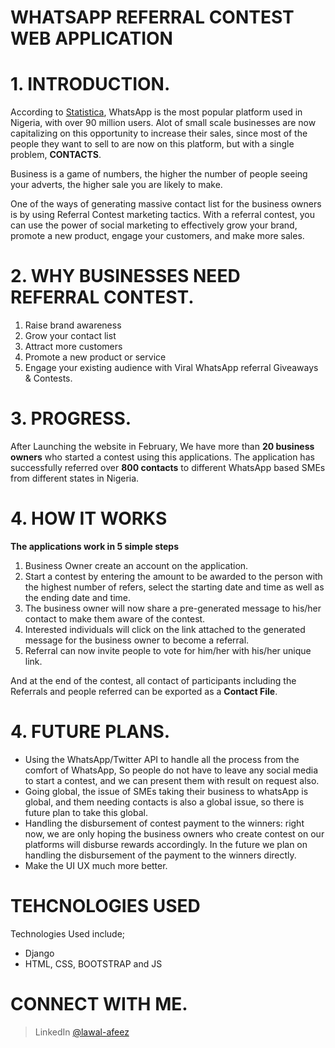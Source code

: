 # WHATSAPP REFERRAL CONTEST WEB APPLICATION
# 1. INTRODUCTION.
According to [Statistica](https://www.statista.com/statistics/1176096/number-of-social-media-users-nigeria/), WhatsApp is the most popular platform used in Nigeria, with over 90 million users. Alot of small scale businesses are now capitalizing on this opportunity to increase their sales, since most of the people they want to sell to are now on this platform, but with a single problem, **CONTACTS**.

Business is a game of numbers, the higher the number of people seeing your adverts, the higher sale you are likely to make.

One of the ways of generating massive contact list for the business owners is by using Referral Contest marketing tactics. With a referral contest, you can use the power of social marketing to effectively grow your brand, promote a new product, engage your customers, and make more sales.


# 2. WHY BUSINESSES NEED REFERRAL CONTEST.
1. Raise brand awareness
2. Grow your contact list
3. Attract more customers 
4. Promote a new product or service
5. Engage your existing audience with Viral WhatsApp referral Giveaways & Contests.


# 3. PROGRESS.
After Launching the website in February, We have more than **20 business owners** who started a contest using this applications. The application has successfully referred over **800 contacts** to different WhatsApp based SMEs from different states in Nigeria.

# 4. HOW IT WORKS
**The applications work in 5 simple steps**
1. Business Owner create an account on the application.
2. Start a contest by entering the amount to be awarded to the person with the highest number of refers, select the starting date and time as well as the ending date and time.
3. The business owner will now share a pre-generated message to his/her contact to make them aware of the contest.
4. Interested individuals will click on the link attached to the generated message for the business owner to become a referral.
5. Referral can now invite people to vote for him/her with his/her unique link.

And at the end of the contest, all contact of participants including the Referrals and people referred can be exported as a **Contact File**.

# 4. FUTURE PLANS.
- Using the WhatsApp/Twitter API to handle all the process from the comfort of WhatsApp, So people do not have to leave any social media to start a contest, and we can present them with result on request also.
- Going global, the issue of SMEs taking their business to whatsApp is global, and them needing contacts is also a global issue, so there is future plan to take this global.
- Handling the disbursement of contest payment to the winners: right now, we are only hoping the business owners who create contest on our platforms will disburse rewards accordingly. In the future we plan on handling the disbursement of the payment to the winners directly.
- Make the UI UX much more better.


# TEHCNOLOGIES USED
Technologies Used include;
- Django
- HTML, CSS, BOOTSTRAP and JS


# CONNECT WITH ME.
> LinkedIn [@lawal-afeez](https://www.linkedin.com/in/lawal-afeez/)
> 
